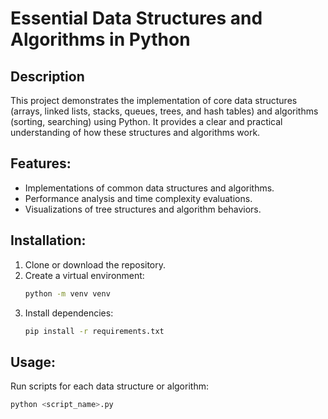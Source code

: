 # Essential Data Structures and Algorithms in Python

## Description
This project demonstrates the implementation of core data structures (arrays, linked lists, stacks, queues, trees, and hash tables) and algorithms (sorting, searching) using Python. It provides a clear and practical understanding of how these structures and algorithms work.

## Features:
- Implementations of common data structures and algorithms.
- Performance analysis and time complexity evaluations.
- Visualizations of tree structures and algorithm behaviors.

## Installation:
1. Clone or download the repository.
2. Create a virtual environment:
   ```bash
   python -m venv venv
3. Install dependencies:
   ```bash
   pip install -r requirements.txt
## Usage:
Run scripts for each data structure or algorithm:
   ```bash
   python <script_name>.py
